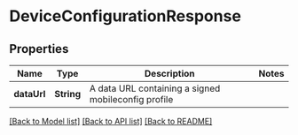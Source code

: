 # DeviceConfigurationResponse

## Properties
Name | Type | Description | Notes
------------ | ------------- | ------------- | -------------
**dataUrl** | **String** | A data URL containing a signed mobileconfig profile | 

[[Back to Model list]](../README.md#documentation-for-models) [[Back to API list]](../README.md#documentation-for-api-endpoints) [[Back to README]](../README.md)


